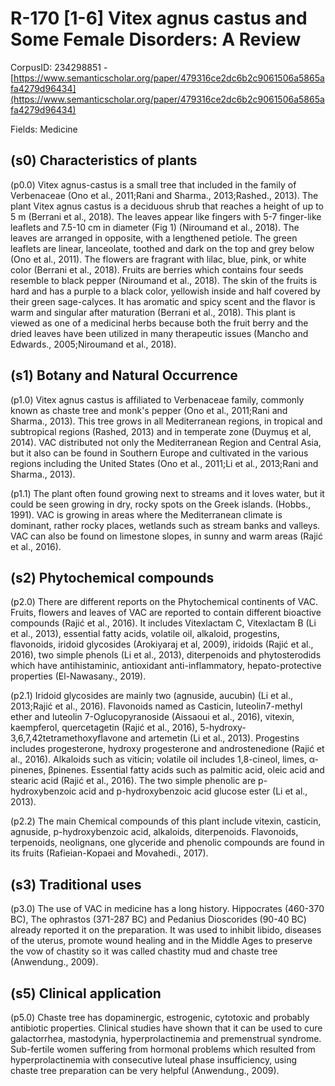 # R-170 [1-6] Vitex agnus castus and Some Female Disorders: A Review

CorpusID: 234298851 - [https://www.semanticscholar.org/paper/479316ce2dc6b2c9061506a5865afa4279d96434](https://www.semanticscholar.org/paper/479316ce2dc6b2c9061506a5865afa4279d96434)

Fields: Medicine

## (s0) Characteristics of plants
(p0.0) Vitex agnus-castus is a small tree that included in the family of Verbenaceae (Ono et al., 2011;Rani and Sharma., 2013;Rashed., 2013). The plant Vitex agnus castus is a deciduous shrub that reaches a height of up to 5 m (Berrani et al., 2018). The leaves appear like fingers with 5-7 finger-like leaflets and 7.5-10 cm in diameter (Fig 1) (Niroumand et al., 2018). The leaves are arranged in opposite, with a lengthened petiole. The green leaflets are linear, lanceolate, toothed and dark on the top and grey below (Ono et al., 2011). The flowers are fragrant with lilac, blue, pink, or white color (Berrani et al., 2018). Fruits are berries which contains four seeds resemble to black pepper (Niroumand et al., 2018). The skin of the fruits is hard and has a purple to a black color, yellowish inside and half covered by their green sage-calyces. It has aromatic and spicy scent and the flavor is warm and singular after maturation (Berrani et al., 2018). This plant is viewed as one of a medicinal herbs because both the fruit berry and the dried leaves have been utilized in many therapeutic issues (Mancho and Edwards., 2005;Niroumand et al., 2018).
## (s1) Botany and Natural Occurrence
(p1.0) Vitex agnus castus is affiliated to Verbenaceae family, commonly known as chaste tree and monk's pepper (Ono et al., 2011;Rani and Sharma., 2013). This tree grows in all Mediterranean regions, in tropical and subtropical regions (Rashed, 2013) and in temperate zone (Duymuş et al, 2014). VAC distributed not only the Mediterranean Region and Central Asia, but it also can be found in Southern Europe and cultivated in the various regions including the United States (Ono et al., 2011;Li et al., 2013;Rani and Sharma., 2013).

(p1.1) The plant often found growing next to streams and it loves water, but it could be seen growing in dry, rocky spots on the Greek islands. (Hobbs., 1991). VAC is growing in areas where the Mediterranean climate is dominant, rather rocky places, wetlands such as stream banks and valleys. VAC can also be found on limestone slopes, in sunny and warm areas (Rajić et al., 2016).
## (s2) Phytochemical compounds
(p2.0) There are different reports on the Phytochemical continents of VAC. Fruits, flowers and leaves of VAC are reported to contain different bioactive compounds (Rajić et al., 2016). It includes Vitexlactam C, Vitexlactam B (Li et al., 2013), essential fatty acids, volatile oil, alkaloid, progestins, flavonoids, iridoid glycosides (Arokiyaraj et al, 2009), iridoids (Rajić et al., 2016), two simple phenols (Li et al., 2013), diterpenoids and phytosterodids which have antihistaminic, antioxidant anti-inflammatory, hepato-protective properties (El-Nawasany., 2019).

(p2.1) Iridoid glycosides are mainly two (agnuside, aucubin) (Li et al., 2013;Rajić et al., 2016). Flavonoids named as Casticin, luteolin7-methyl ether and luteolin 7-Oglucopyranoside (Aissaoui et al., 2016), vitexin, kaempferol, quercetagetin (Rajić et al., 2016), 5-hydroxy-3,6,7,42tetramethoxyflavone and artemetin (Li et al., 2013). Progestins includes progesterone, hydroxy progesterone and androstenedione (Rajić et al., 2016). Alkaloids such as viticin; volatile oil includes 1,8-cineol, limes, α-pinenes, βpinenes. Essential fatty acids such as palmitic acid, oleic acid and stearic acid (Rajić et al., 2016). The two simple phenolic are p-hydroxybenzoic acid and p-hydroxybenzoic acid glucose ester (Li et al., 2013).

(p2.2) The main Chemical compounds of this plant include vitexin, casticin, agnuside, p-hydroxybenzoic acid, alkaloids, diterpenoids. Flavonoids, terpenoids, neolignans, one glyceride and phenolic compounds are found in its fruits (Rafieian-Kopaei and Movahedi., 2017).
## (s3) Traditional uses
(p3.0) The use of VAC in medicine has a long history. Hippocrates (460-370 BC), The ophrastos (371-287 BC) and Pedanius Dioscorides (90-40 BC) already reported it on the preparation. It was used to inhibit libido, diseases of the uterus, promote wound healing and in the Middle Ages to preserve the vow of chastity so it was called chastity mud and chaste tree (Anwendung., 2009).
## (s5) Clinical application
(p5.0) Chaste tree has dopaminergic, estrogenic, cytotoxic and probably antibiotic properties. Clinical studies have shown that it can be used to cure galactorrhea, mastodynia, hyperprolactinemia and premenstrual syndrome. Sub-fertile women suffering from hormonal problems which resulted from hyperprolactinemia with consecutive luteal phase insufficiency, using chaste tree preparation can be very helpful (Anwendung., 2009).
